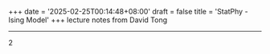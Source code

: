+++
date = '2025-02-25T00:14:48+08:00'
draft = false
title = 'StatPhy - Ising Model'
+++
lecture notes from David Tong

<!--more-->
---
2